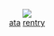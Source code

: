 <div align="center">

<br><br>![](https://komarev.com/ghpvc/?username=afterpain&label=+𑄝+&color=edddcd&style=plastic&base=32589102)
<br> <a href="https://bl8m.atabook.org/" target="_blank">ata</a> <a href="https://rentry.org/blunt-force" target="_blank">rentry</a>
